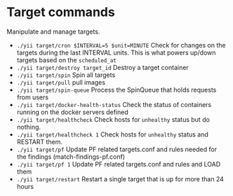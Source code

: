 # Target commands
Manipulate and manage targets.

* `./yii target/cron $INTERVAL=5 $unit=MINUTE` Check for changes on the targets during the last INTERVAL units. This is what powers up/down targets based on the `scheduled_at`
* `./yii target/destroy target_id` Destroy a target container
* `./yii target/spin` Spin all targets
* `./yii target/pull` pull images
* `./yii target/spin-queue` Process the SpinQueue that holds requests from users
* `./yii target/docker-health-status` Check the status of containers running on the docker servers defined
* `./yii target/healthcheck` Check hosts for `unhealthy` status but do nothing.
* `./yii target/healthcheck 1` Check hosts for `unhealthy` status and RESTART them.
* `./yii target/pf` Update PF related targets.conf and rules needed for the findings (match-findings-pf.conf)
* `./yii target/pf 1` Update PF related targets.conf and rules and LOAD them
* `./yii target/restart` Restart a single target that is up for more than 24 hours

